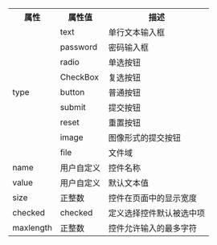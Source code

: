 <table>
	<tr>
	    <th>属性</th>
	    <th>属性值</th>
	    <th>描述</th>  
	</tr >
	<tr >
	    <td rowspan="9">type</td>
	    <td>text</td>
	    <td>单行文本输入框</td>
	</tr>
	<tr>
	    <td>password</td>
	    <td>密码输入框</td>
	</tr>
	<tr>
	    <td>radio</td>
	    <td>单选按钮</td>
	</tr>
	<tr>
	    <td>CheckBox</td>
	    <td>复选按钮</td>
	</tr>
	<tr><td>button</td>
	    <td>普通按钮</td>
	</tr>
	<tr>
	    <td>submit</td>
	    <td>提交按钮</td>
	</tr>
	<tr>
	    <td>reset</td>
	    <td>重置按钮</td>
	</tr>
	<tr>
	    <td>image</td>
	    <td>图像形式的提交按钮</td>
	</tr>
	<tr>
	    <td >file</td>
	    <td>文件域</td>
	</tr>
	<tr>
	    <td >name</td>
	    <td>用户自定义</td>
	    <td>控件名称</td>
	</tr>
	<tr>
	    <td >value</td>
	    <td >用户自定义</td>
	    <td >默认文本值</td>
	</tr>
	<tr>
	    <td >size</td>
	    <td >正整数</td>
	    <td >控件在页面中的显示宽度</td>
	</tr>
	<tr>
	    <td >checked</td>
	    <td >checked</td>
	    <td >定义选择控件默认被选中项</td>
	</tr>
	<tr>
	    <td >maxlength</td>
	    <td >正整数</td>
	    <td >控件允许输入的最多字符</td>
	</tr>
</table>
